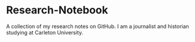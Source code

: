 # Research-Notebook
A collection of my research notes on GitHub.
I am a journalist and historian studying at Carleton University.
